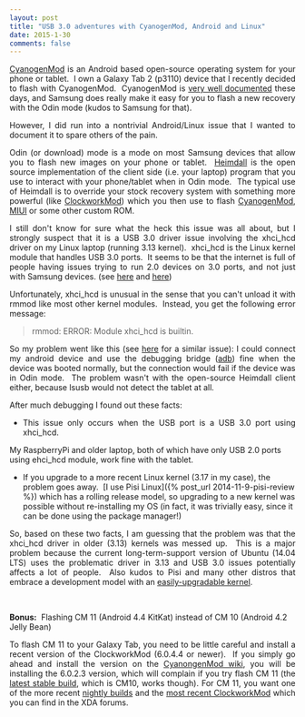 ```yaml
---
layout: post
title: "USB 3.0 adventures with CyanogenMod, Android and Linux"
date: 2015-1-30
comments: false
---
```


<p align='justify'>
<a href="http://www.cyanogenmod.org">CyanogenMod</a> is an Android based open-source operating system for your phone or tablet.  
I own a Galaxy Tab 2 (p3110) device that I recently decided to flash with CyanogenMod.  
CyanogenMod is <a href="http://wiki.cyanogenmod.org">very well documented</a> these days, 
and Samsung does really make it easy for you to flash a new recovery with the Odin mode (kudos to Samsung for that).
</p>

<p align='justify'>
However, I did run into a nontrivial Android/Linux issue that I wanted to document it to spare others of the pain.
</p>

<p align='justify'>
Odin (or download) mode is a mode on most Samsung devices that allow you to flash new images on your phone or tablet.  
<a href="https://github.com/Benjamin-Dobell/Heimdall">Heimdall</a> is the open source implementation of the client side 
(i.e. your laptop) program that you use to interact with your phone/tablet when in Odin mode.  
The typical use of Heimdall is to override your stock recovery system with something more powerful 
(like <a href="http://wiki.cyanogenmod.org/w/ClockworkMod_Recovery#ClockworkMod_Recovery">ClockworkMod</a>) 
which you then use to flash <a href="http://www.cyanogenmod.org">CyanogenMod</a>, 
<a href="http://en.miui.com">MIUI</a> or some other custom ROM.
</p>

<p align='justify'>
I still don't know for sure what the heck this issue was all about, 
but I strongly suspect that it is a USB 3.0 driver issue involving the xhci_hcd driver on my Linux laptop (running 3.13 kernel).  
xhci_hcd is the Linux kernel module that handles USB 3.0 ports.  
It seems to be that the internet is full of people having issues trying to run 2.0 devices on 3.0 ports, 
and not just with Samsung devices. 
(see <a href="http://askubuntu.com/questions/457901/usb-2-0-device-scanner-does-not-work-with-xhci-hcd-on-usb-3-0-system">here</a> 
and <a href="http://askubuntu.com/questions/54555/samsung-galaxy-s2-in-download-mode-breaks-lsusb">here</a>)
</p>

<p align='justify'>
Unfortunately, xhci_hcd is unusual in the sense that you can't unload it with rmmod like most other kernel modules.  
Instead, you get the following error message:
</p>

<blockquote>rmmod: ERROR: Module xhci_hcd is builtin.</blockquote>

<p align='justify'>
So my problem went like this 
(see <a href="http://askubuntu.com/questions/54555/samsung-galaxy-s2-in-download-mode-breaks-lsusb">here</a> for a similar issue): 
I could connect my android device and use the debugging bridge 
(<a href="http://developer.android.com/tools/help/adb.html">adb</a>) fine when the device was booted normally, 
but the connection would fail if the device was in Odin mode.  
The problem wasn't with the open-source Heimdall client either, 
because lsusb would not detect the tablet at all.
</p>

<p align='justify'>
After much debugging I found out these facts:
</p>

- <p align='justify'>This issue only occurs when the USB port is a USB 3.0 port using xhci_hcd.  
My RaspberryPi and older laptop, both of which have only USB 2.0 ports using ehci_hcd module, work fine with the tablet.
</p>

- If you upgrade to a more recent Linux kernel (3.17 in my case), the problem goes away.  
[I use Pisi Linux]({% post_url 2014-11-9-pisi-review %}) which has a rolling release model, so upgrading to a new kernel was possible without re-installing my OS (in fact, it was trivially easy, since it can be done using the package manager!)

<p align='justify'>
So, based on these two facts, I am guessing that the problem was that the xhci_hcd driver in older (3.13) kernels was messed up.  
This is a major problem because the current long-term-support version of Ubuntu (14.04 LTS) uses the problematic driver in 3.13 
and USB 3.0 issues potentially affects a lot of people.  
Also kudos to Pisi and many other distros that embrace a development model with an 
<a href="http://en.wikipedia.org/wiki/Rolling_release">easily-upgradable kernel</a>.
</p>

<br>

<strong>Bonus:</strong>  Flashing CM 11 (Android 4.4 KitKat) instead of CM 10 (Android 4.2 Jelly Bean)

<p align='justify'>
To flash CM 11 to your Galaxy Tab, you need to be little careful and install a recent version of the ClockworkMod (6.0.4.4 or newer).  
If you simply go ahead and install the version on the <a href="http://wiki.cyanogenmod.org/w/Install_CM_for_p3110">CyanongenMod wiki</a>, 
you will be installing the 6.0.2.3 version, which will complain if you try flash CM 11 
(the <a href="http://download.cyanogenmod.org/?device=p3110&amp;type=stable">latest stable build</a>, which is CM10, works though). 
For CM 11, you want one of the more recent <a href="http://download.cyanogenmod.org/?device=p3110&amp;type=nightly">nightly builds</a> 
and the <a href="http://forum.xda-developers.com/showthread.php?t=2548257">most recent ClockworkMod</a> which you can find in the XDA forums.
</p>
